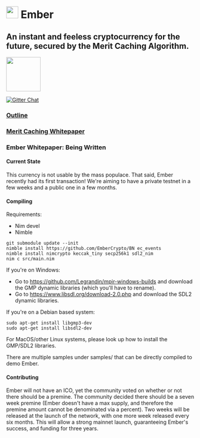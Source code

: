 # <img src="https://github.com/kayabaNerve/Ember/raw/master/logos/logo32.png" height="32px"/> Ember

## An instant and feeless cryptocurrency for the future, secured by the Merit Caching Algorithm.

<a href="https://discord.gg/nZmdWGA"><img src="https://discordapp.com/assets/e05ead6e6ebc08df9291738d0aa6986d.png" height=92 width=92/></a>

[![Gitter Chat](https://badges.gitter.im/gitterHQ/gitter.png)](https://gitter.im/EmberCrypto/Lobby)

### [Outline](https://medium.com/@EmberCrypto/ember-cryptocurrency-d0df75e8170f)
### [Merit Caching Whitepaper](https://github.com/EmberCrypto/Merit-Caching)
### Ember Whitepaper: Being  Written

#### Current State
This currency is not usable by the mass populace. That said, Ember recently had its first transaction! We're aiming to have a private testnet in a few weeks and a public one in a few months.

#### Compiling

Requirements:

- Nim devel
- Nimble

```
git submodule update --init
nimble install https://github.com/EmberCrypto/BN ec_events
nimble install nimcrypto keccak_tiny secp256k1 sdl2_nim
nim c src/main.nim
```

If you're on Windows:
- Go to https://github.com/Legrandin/mpir-windows-builds and download the GMP dynamic libraries (which you'll have to rename).
- Go to https://www.libsdl.org/download-2.0.php and download the SDL2 dynamic libraries.

If you're on a Debian based system:
```
sudo apt-get install libgmp3-dev
sudo apt-get install libsdl2-dev
```

For MacOS/other Linux systems, please look up how to install the GMP/SDL2 libraries.

There are multiple samples under samples/ that can be directly compiled to demo Ember.

#### Contributing

Ember will not have an ICO, yet the community voted on whether or not there should be a premine. The community decided there should be a seven week premine (Ember doesn't have a max supply, and therefore the premine amount cannot be denominated via a percent). Two weeks will be released at the launch of the network, with one more week released every six months. This will allow a strong mainnet launch, guaranteeing Ember's success, and funding for three years.
